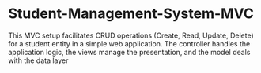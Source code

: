 # Student-Management-System-MVC
This MVC setup facilitates CRUD operations (Create, Read, Update, Delete) for a student entity in a simple web application. The controller handles the application logic, the views manage the presentation, and the model deals with the data layer
